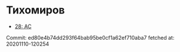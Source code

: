 # Тихомиров
- [28: AC](28.md)

Commit: ed80e4b74dd293f64bab95be0cf1a62ef710aba7
 fetched at: 20201110-120254

